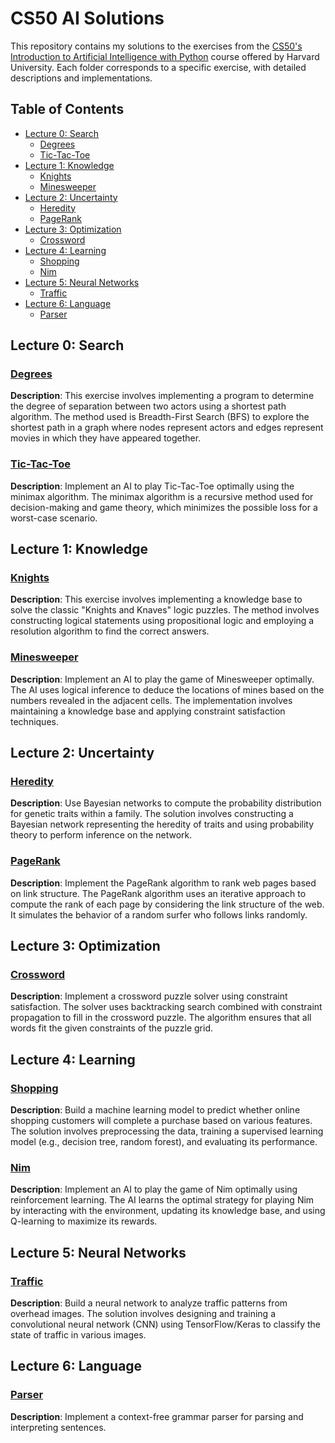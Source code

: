 # CS50 AI Solutions

This repository contains my solutions to the exercises from the [CS50's Introduction to Artificial Intelligence with Python](https://cs50.harvard.edu/ai/) course offered by Harvard University. Each folder corresponds to a specific exercise, with detailed descriptions and implementations.

## Table of Contents

- [Lecture 0: Search](#lecture-0-search)
  - [Degrees](#degrees)
  - [Tic-Tac-Toe](#tic-tac-toe)
- [Lecture 1: Knowledge](#lecture-1-knowledge)
  - [Knights](#knights)
  - [Minesweeper](#minesweeper)
- [Lecture 2: Uncertainty](#lecture-2-uncertainty)
  - [Heredity](#heredity)
  - [PageRank](#pagerank)
- [Lecture 3: Optimization](#lecture-3-optimization)
  - [Crossword](#crossword)
- [Lecture 4: Learning](#lecture-4-learning)
  - [Shopping](#shopping)
  - [Nim](#nim)
- [Lecture 5: Neural Networks](#lecture-5-neural-networks)
  - [Traffic](#traffic)
- [Lecture 6: Language](#lecture-6-language)
  - [Parser](#parser)

## Lecture 0: Search

### [Degrees](week0/degrees)

**Description**: This exercise involves implementing a program to determine the degree of separation between two actors using a shortest path algorithm. The method used is Breadth-First Search (BFS) to explore the shortest path in a graph where nodes represent actors and edges represent movies in which they have appeared together.

### [Tic-Tac-Toe](week0/tictactoe)

**Description**: Implement an AI to play Tic-Tac-Toe optimally using the minimax algorithm. The minimax algorithm is a recursive method used for decision-making and game theory, which minimizes the possible loss for a worst-case scenario.

## Lecture 1: Knowledge

### [Knights](week1/knights)

**Description**: This exercise involves implementing a knowledge base to solve the classic "Knights and Knaves" logic puzzles. The method involves constructing logical statements using propositional logic and employing a resolution algorithm to find the correct answers.

### [Minesweeper](week1/minesweeper)

**Description**: Implement an AI to play the game of Minesweeper optimally. The AI uses logical inference to deduce the locations of mines based on the numbers revealed in the adjacent cells. The implementation involves maintaining a knowledge base and applying constraint satisfaction techniques.

## Lecture 2: Uncertainty

### [Heredity](week2/heredity)

**Description**: Use Bayesian networks to compute the probability distribution for genetic traits within a family. The solution involves constructing a Bayesian network representing the heredity of traits and using probability theory to perform inference on the network.

### [PageRank](week2/pagerank)

**Description**: Implement the PageRank algorithm to rank web pages based on link structure. The PageRank algorithm uses an iterative approach to compute the rank of each page by considering the link structure of the web. It simulates the behavior of a random surfer who follows links randomly.

## Lecture 3: Optimization

### [Crossword](week3/crossword)

**Description**: Implement a crossword puzzle solver using constraint satisfaction. The solver uses backtracking search combined with constraint propagation to fill in the crossword puzzle. The algorithm ensures that all words fit the given constraints of the puzzle grid.

## Lecture 4: Learning

### [Shopping](week4/shopping)

**Description**: Build a machine learning model to predict whether online shopping customers will complete a purchase based on various features. The solution involves preprocessing the data, training a supervised learning model (e.g., decision tree, random forest), and evaluating its performance.

### [Nim](week4/nim)

**Description**: Implement an AI to play the game of Nim optimally using reinforcement learning. The AI learns the optimal strategy for playing Nim by interacting with the environment, updating its knowledge base, and using Q-learning to maximize its rewards.

## Lecture 5: Neural Networks

### [Traffic](week5/traffic)

**Description**: Build a neural network to analyze traffic patterns from overhead images. The solution involves designing and training a convolutional neural network (CNN) using TensorFlow/Keras to classify the state of traffic in various images.

## Lecture 6: Language

### [Parser](week6/parser)

**Description**: Implement a context-free grammar parser for parsing and interpreting sentences.
